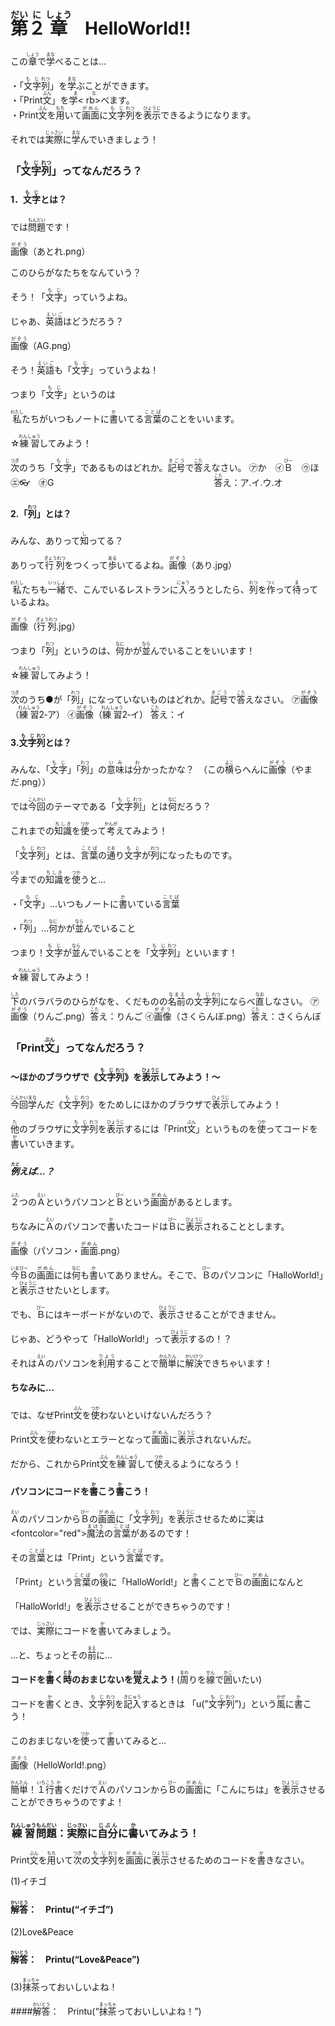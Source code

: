 # <ruby><rb>第<rb><rt>だい</rt></ruby><ruby><rb>２<rb><rt>に</rt></ruby><ruby><rb>章<rb><rt>しょう</rt></ruby>　HelloWorld!!
この<ruby><rb>章<rb><rt>しょう</rt></ruby>で<ruby><rb>学<rb><rt>まな</rt></ruby>べることは…

・「<ruby><rb>文字<rb><rt>もじ</rt></ruby><ruby><rb>列<rb><rt>れつ</rt></ruby>」を<ruby><rb>学<rb><rt>まな</rt></ruby>ぶことができます。  
・「Print<ruby><rb>文<rb><rt>ぶん</rt></ruby>」を<ruby><rb>学<  rb><rt>まな</rt></ruby>べます。  
・Print<ruby><rb>文<rb><rt>ぶん</rt></ruby>を<ruby><rb>用<rb><rt>もち</rt></ruby>いて<ruby><rb>画面<rb><rt>がめん</rt></ruby>に<ruby><rb>文字<rb><rt>もじ</rt></ruby><ruby><rb>列<rb><rt>れつ</rt></ruby>を<ruby><rb>表示<rb><rt>ひょうじ</rt></ruby>できるようになります。

それでは<ruby><rb>実際<rb><rt>じっさい</rt></ruby>に<ruby><rb>学<rb><rt>まな</rt></ruby>んでいきましょう！

### 「<ruby><rb>文字<rb><rt>もじ</rt></ruby><ruby><rb>列<rb><rt>れつ</rt></ruby>」ってなんだろう？
#### 1．<ruby><rb>文字<rb><rt>もじ</rt></ruby>とは？
では<ruby><rb>問題<rb><rt>もんだい</rt></ruby>です！

<ruby><rb>画像<rb><rt>がぞう</rt></ruby>（あとれ.png）


このひらがなたちをなんていう？

そう！「<ruby><rb>文字<rb><rt>もじ</rt></ruby>」っていうよね。

じゃあ、<ruby><rb>英語<rb><rt>えいご</rt></ruby>はどうだろう？

<ruby><rb>画像<rb><rt>がぞう</rt></ruby>（AG.png）

そう！<ruby><rb>英語<rb><rt>えいご</rt></ruby>も「<ruby><rb>文字<rb><rt>もじ</rt></ruby>」っていうよね！

つまり「<ruby><rb>文字<rb><rt>もじ</rt></ruby>」というのは

<ruby><rb>私<rb><rt>わたし</rt></ruby>たちがいつもノートに<ruby><rb>書<rb><rt>か</rt></ruby>いてる<ruby><rb>言葉<rb><rt>ことば</rt></ruby>のことをいいます。

☆<ruby><rb>練習<rb><rt>れんしゅう</rt></ruby>してみよう！

<ruby><rb>次<rb><rt>つぎ</rt></ruby>のうち「<ruby><rb>文字<rb><rt>もじ</rt></ruby>」であるものはどれか。<ruby><rb>記号<rb><rt>きごう</rt></ruby>で<ruby><rb>答<rb><rt>こた</rt></ruby>えなさい。
㋐か　㋑<ruby><rb>Ｂ<rb><rt>びー</rt></ruby>　㋒ほ　㋓:eyeglasses:　㋔G　　　　　　　　　　　　　　　　　　
<ruby><rb>答<rb><rt>こた</rt></ruby>え：ア.イ.ウ.オ　

#### 2.「<ruby><rb>列<rb><rt>れつ</rt></ruby>」とは？
みんな、ありって<ruby><rb>知<rb><rt>し</rt></ruby>ってる？

ありって<ruby><rb>行列<rb><rt>ぎょうれつ</rt></ruby>をつくって<ruby><rb>歩<rb><rt>ある</rt></ruby>いてるよね。<ruby><rb>画像<rb><rt>がぞう</rt></ruby>（あり.jpg）

<ruby><rb>私<rb><rt>わたし</rt></ruby>たちも<ruby><rb>一緒<rb><rt>いっしょ</rt></ruby>で、こんでいるレストランに<ruby><rb>入<rb><rt>にゅう</rt></ruby>ろうとしたら、<ruby><rb>列<rb><rt>れつ</rt></ruby>を<ruby><rb>作<rb><rt>つく</rt></ruby>って<ruby><rb>待<rb><rt>ま</rt></ruby>っているよね。

<ruby><rb>画像<rb><rt>がぞう</rt></ruby>（<ruby><rb>行列<rb><rt>ぎょうれつ</rt></ruby>.jpg）

つまり「<ruby><rb>列<rb><rt>れつ</rt></ruby>」というのは、<ruby><rb>何<rb><rt>なに</rt></ruby>かが<ruby><rb>並<rb><rt>なら</rt></ruby>んでいることをいいます！

☆<ruby><rb>練習<rb><rt>れんしゅう</rt></ruby>してみよう！

<ruby><rb>次<rb><rt>つぎ</rt></ruby>のうち●が「<ruby><rb>列<rb><rt>れつ</rt></ruby>」になっていないものはどれか。<ruby><rb>記号<rb><rt>きごう</rt></ruby>で<ruby><rb>答<rb><rt>こた</rt></ruby>えなさい。
㋐<ruby><rb>画像<rb><rt>がぞう</rt></ruby>（<ruby><rb>練習<rb><rt>れんしゅう</rt></ruby>2‐ア）
㋑<ruby><rb>画像<rb><rt>がぞう</rt></ruby>（<ruby><rb>練習<rb><rt>れんしゅう</rt></ruby>2‐イ）
<ruby><rb>答<rb><rt>こた</rt></ruby>え：イ

#### 3.<ruby><rb>文字<rb><rt>もじ</rt></ruby><ruby><rb>列<rb><rt>れつ</rt></ruby>とは？
みんな、「<ruby><rb>文字<rb><rt>もじ</rt></ruby>」「<ruby><rb>列<rb><rt>れつ</rt></ruby>」の<ruby><rb>意味<rb><rt>いみ</rt></ruby>は<ruby><rb>分<rb><rt>わ</rt></ruby>かったかな？　（この<ruby><rb>横<rb><rt>よこ</rt></ruby>らへんに<ruby><rb>画像<rb><rt>がぞう</rt></ruby>（やまだ.png））

では<ruby><rb>今回<rb><rt>こんかい</rt></ruby>のテーマである「<ruby><rb>文字<rb><rt>もじ</rt></ruby><ruby><rb>列<rb><rt>れつ</rt></ruby>」とは<ruby><rb>何<rb><rt>なに</rt></ruby>だろう？

これまでの<ruby><rb>知識<rb><rt>ちしき</rt></ruby>を<ruby><rb>使<rb><rt>つか</rt></ruby>って<ruby><rb>考<rb><rt>かんが</rt></ruby>えてみよう！

「<ruby><rb>文字<rb><rt>もじ</rt></ruby><ruby><rb>列<rb><rt>れつ</rt></ruby>」とは、<ruby><rb>言葉<rb><rt>ことば</rt></ruby>の<ruby><rb>通<rb><rt>とお</rt></ruby>り<ruby><rb>文字<rb><rt>もじ</rt></ruby>が<ruby><rb>列<rb><rt>れつ</rt></ruby>になったものです。

<ruby><rb>今<rb><rt>いま</rt></ruby>までの<ruby><rb>知識<rb><rt>ちしき</rt></ruby>を<ruby><rb>使<rb><rt>つか</rt></ruby>うと…

・「<ruby><rb>文字<rb><rt>もじ</rt></ruby>」…いつもノートに<ruby><rb>書<rb><rt>か</rt></ruby>いている<ruby><rb>言葉<rb><rt>ことば</rt></ruby>

・「<ruby><rb>列<rb><rt>れつ</rt></ruby>」…<ruby><rb>何<rb><rt>なに</rt></ruby>かが<ruby><rb>並<rb><rt>なら</rt></ruby>んでいること

つまり！<ruby><rb>文字<rb><rt>もじ</rt></ruby>が<ruby><rb>並<rb><rt>なら</rt></ruby>んでいることを「<ruby><rb>文字<rb><rt>もじ</rt></ruby><ruby><rb>列<rb><rt>れつ</rt></ruby>」といいます！

☆<ruby><rb>練習<rb><rt>れんしゅう</rt></ruby>してみよう！

<ruby><rb>下<rb><rt>した</rt></ruby>のバラバラのひらがなを、くだものの<ruby><rb>名前<rb><rt>なまえ</rt></ruby>の<ruby><rb>文字<rb><rt>もじ</rt></ruby><ruby><rb>列<rb><rt>れつ</rt></ruby>にならべ<ruby><rb>直<rb><rt>なお</rt></ruby>しなさい。
㋐<ruby><rb>画像<rb><rt>がぞう</rt></ruby>（りんご.png）<ruby><rb>答<rb><rt>こた</rt></ruby>え：りんご
㋑<ruby><rb>画像<rb><rt>がぞう</rt></ruby>（さくらんぼ.png）<ruby><rb>答<rb><rt>こた</rt></ruby>え：さくらんぼ

### 「Print<ruby><rb>文<rb><rt>ぶん</rt></ruby>」ってなんだろう？
#### ～ほかのブラウザで《<ruby><rb>文字<rb><rt>もじ</rt></ruby><ruby><rb>列<rb><rt>れつ</rt></ruby>》を<ruby><rb>表示<rb><rt>ひょうじ</rt></ruby>してみよう！～

<ruby><rb>今回<rb><rt>こんかい</rt></ruby><ruby><rb>学<rb><rt>まな</rt></ruby>んだ《<ruby><rb>文字<rb><rt>もじ</rt></ruby><ruby><rb>列<rb><rt>れつ</rt></ruby>》をためしにほかのブラウザで<ruby><rb>表示<rb><rt>ひょうじ</rt></ruby>してみよう！

<ruby><rb>他<rb><rt>た</rt></ruby>のブラウザに<ruby><rb>文字<rb><rt>もじ</rt></ruby><ruby><rb>列<rb><rt>れつ</rt></ruby>を<ruby><rb>表示<rb><rt>ひょうじ</rt></ruby>するには「Print<ruby><rb>文<rb><rt>ぶん</rt></ruby>」というものを<ruby><rb>使<rb><rt>つか</rt></ruby>ってコードを<ruby><rb>書<rb><rt>か</rt></ruby>いていきます。

##### <ruby><rb>例<rb><rt>たと</rt></ruby>えば…？
<ruby><rb>２<rb><rt>ふた</rt></ruby>つの<ruby><rb>Ａ<rb><rt>えい</rt></ruby>というパソコンと<ruby><rb>Ｂ<rb><rt>びー</rt></ruby>という<ruby><rb>画面<rb><rt>がめん</rt></ruby>があるとします。

ちなみに<ruby><rb>Ａ<rb><rt>えい</rt></ruby>のパソコンで<ruby><rb>書<rb><rt>か</rt></ruby>いたコードは<ruby><rb>Ｂ<rb><rt>びー</rt></ruby>に<ruby><rb>表示<rb><rt>ひょうじ</rt></ruby>されることとします。

<ruby><rb>画像<rb><rt>がぞう</rt></ruby>（パソコン・<ruby><rb>画面<rb><rt>がめん</rt></ruby>.png）

<ruby><rb>今<rb><rt>いま</rt></ruby><ruby><rb>Ｂ<rb><rt>びー</rt></ruby>の<ruby><rb>画面<rb><rt>がめん</rt></ruby>には<ruby><rb>何<rb><rt>なに</rt></ruby>も<ruby><rb>書<rb><rt>か</rt></ruby>いてありません。そこで、<ruby><rb>Ｂ<rb><rt>びー</rt></ruby>のパソコンに「HalloWorld!」と<ruby><rb>表示<rb><rt>ひょうじ</rt></ruby>させたいとします。

でも、<ruby><rb>Ｂ<rb><rt>びー</rt></ruby>にはキーボードがないので、<ruby><rb>表示<rb><rt>ひょうじ</rt></ruby>させることができません。

じゃあ、どうやって「HalloWorld!」って<ruby><rb>表示<rb><rt>ひょうじ</rt></ruby>するの！？

それは<ruby><rb>Ａ<rb><rt>えい</rt></ruby>のパソコンを<ruby><rb>利用<rb><rt>りよう</rt></ruby>することで<ruby><rb>簡単<rb><rt>かんたん</rt></ruby>に<ruby><rb>解決<rb><rt>かいけつ</rt></ruby>できちゃいます！

#### ちなみに…

では、なぜPrint<ruby><rb>文<rb><rt>ぶん</rt></ruby>を<ruby><rb>使<rb><rt>つか</rt></ruby>わないといけないんだろう？

Print<ruby><rb>文<rb><rt>ぶん</rt></ruby>を<ruby><rb>使<rb><rt>つか</rt></ruby>わないとエラーとなって<ruby><rb>画面<rb><rt>がめん</rt></ruby>に<ruby><rb>表示<rb><rt>ひょうじ</rt></ruby>されないんだ。

だから、これからPrint<ruby><rb>文<rb><rt>ぶん</rt></ruby>を<ruby><rb>練習<rb><rt>れんしゅう</rt></ruby>して<ruby><rb>使<rb><rt>つか</rt></ruby>えるようになろう！

#### パソコンにコードを<ruby><rb>書<rb><rt>か</rt></ruby>こう<ruby><rb>書<rb><rt>か</rt></ruby>こう！
<ruby><rb>Ａ<rb><rt>えい</rt></ruby>のパソコンから<ruby><rb>Ｂ<rb><rt>びー</rt></ruby>の<ruby><rb>画面<rb><rt>がめん</rt></ruby>に「<ruby><rb>文字<rb><rt>もじ</rt></ruby><ruby><rb>列<rb><rt>れつ</rt></ruby>」を<ruby><rb>表示<rb><rt>ひょうじ</rt></ruby>させるために<ruby><rb>実<rb><rt>じつ</rt></ruby>は<fontcolor="red"><ruby><rb>魔法<rb><rt>まほう</rt></ruby>の<ruby><rb>言葉<rb><rt>ことば</rt></ruby></font>があるのです！

その<ruby><rb>言葉<rb><rt>ことば</rt></ruby>とは「Print」という<ruby><rb>言葉<rb><rt>ことば</rt></ruby>です。

「Print」という<ruby><rb>言葉<rb><rt>ことば</rt></ruby>の<ruby><rb>後<rb><rt>のち</rt></ruby>に「HalloWorld!」と<ruby><rb>書<rb><rt>か</rt></ruby>くことで<ruby><rb>Ｂ<rb><rt>びー</rt></ruby>の<ruby><rb>画面<rb><rt>がめん</rt></ruby>になんと

「HalloWorld!」を<ruby><rb>表示<rb><rt>ひょうじ</rt></ruby>させることができちゃうのです！

では、<ruby><rb>実際<rb><rt>じっさい</rt></ruby>にコードを<ruby><rb>書<rb><rt>か</rt></ruby>いてみましょう。

…と、ちょっとその<ruby><rb>前<rb><rt>まえ</rt></ruby>に…

**コードを<ruby><rb>書<rb><rt>か</rt></ruby>く<ruby><rb>時<rb><rt>とき</rt></ruby>のおまじないを<ruby><rb>覚<rb><rt>おぼ</rt></ruby>えよう！**(<ruby><rb>周<rb><rt>まわ</rt></ruby>りを<ruby><rb>線<rb><rt>せん</rt></ruby>で<ruby><rb>囲<rb><rt>かこ</rt></ruby>いたい)

コードを<ruby><rb>書<rb><rt>か</rt></ruby>くとき、<ruby><rb>文字<rb><rt>もじ</rt></ruby><ruby><rb>列<rb><rt>れつ</rt></ruby>を<ruby><rb>記入<rb><rt>きにゅう</rt></ruby>するときは
「u(”<ruby><rb>文字<rb><rt>もじ</rt></ruby><ruby><rb>列<rb><rt>れつ</rt></ruby>”)」という<ruby><rb>風<rb><rt>かぜ</rt></ruby>に<ruby><rb>書<rb><rt>か</rt></ruby>こう！

このおまじないを<ruby><rb>使<rb><rt>つか</rt></ruby>って<ruby><rb>書<rb><rt>か</rt></ruby>いてみると…

<ruby><rb>画像<rb><rt>がぞう</rt></ruby>（HelloWorld!.png）

<ruby><rb>簡単<rb><rt>かんたん</rt></ruby>！<ruby><rb>１<rb><rt>いち</rt></ruby><ruby><rb>行<rb><rt>こう</rt></ruby><ruby><rb>書<rb><rt>か</rt></ruby>くだけで<ruby><rb>Ａ<rb><rt>えい</rt></ruby>のパソコンから<ruby><rb>Ｂ<rb><rt>びー</rt></ruby>の<ruby><rb>画面<rb><rt>がめん</rt></ruby>に「こんにちは」を<ruby><rb>表示<rb><rt>ひょうじ</rt></ruby>させることができちゃうのですよ！

### <ruby><rb>練習<rb><rt>れんしゅう</rt></ruby><ruby><rb>問題<rb><rt>もんだい</rt></ruby>：<ruby><rb>実際<rb><rt>じっさい</rt></ruby>に<ruby><rb>自分<rb><rt>じぶん</rt></ruby>に<ruby><rb>書<rb><rt>か</rt></ruby>いてみよう！
Print<ruby><rb>文<rb><rt>ぶん</rt></ruby>を<ruby><rb>用<rb><rt>もち</rt></ruby>いて<ruby><rb>次<rb><rt>つぎ</rt></ruby>の<ruby><rb>文字<rb><rt>もじ</rt></ruby><ruby><rb>列<rb><rt>れつ</rt></ruby>を<ruby><rb>画面<rb><rt>がめん</rt></ruby>に<ruby><rb>表示<rb><rt>ひょうじ</rt></ruby>させるためのコードを<ruby><rb>書<rb><rt>か</rt></ruby>きなさい。

(1)イチゴ

#### <ruby><rb>解答<rb><rt>かいとう</rt></ruby>：　Printu(“イチゴ”)　　　　　　　

(2)Love&Peace

#### <ruby><rb>解答<rb><rt>かいとう</rt></ruby>：　Printu(“Love&Peace”)

(3)<ruby><rb>抹茶<rb><rt>まっちゃ</rt></ruby>っておいしいよね！

####<ruby><rb>解答<rb><rt>かいとう</rt></ruby>：　Printu(“<ruby><rb>抹茶<rb><rt>まっちゃ</rt></ruby>っておいしいよね！”)
